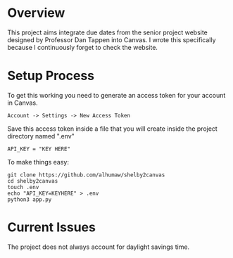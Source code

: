 # Overview

This project aims integrate due dates from the senior project website designed by Professor Dan Tappen into Canvas. 
I wrote this specifically because I continuously forget to check the website.

# Setup Process

To get this working you need to generate an access token for your account in Canvas.
```
Account -> Settings -> New Access Token
```
Save this access token inside a file that you will create inside the project directory named ".env"
```
API_KEY = "KEY HERE"
```

To make things easy:
```
git clone https://github.com/alhumaw/shelby2canvas
cd shelby2canvas
touch .env
echo "API_KEY=KEYHERE" > .env
python3 app.py
```

# Current Issues
The project does not always account for daylight savings time.
